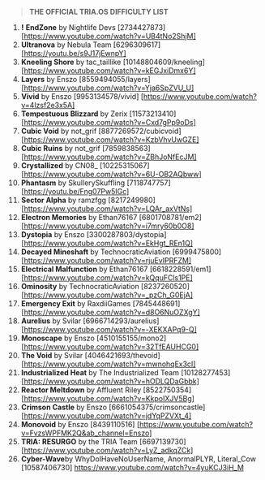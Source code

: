 > **THE OFFICIAL TRIA.OS DIFFICULTY LIST**

1. **!** **EndZone** by Nightlife Devs [2734427873] [https://www.youtube.com/watch?v=UB4tNo2ShjM] 
2. **Ultranova** by Nebula Team [6296309617] [https://youtu.be/s9J17jEwnpY]
3. **Kneeling Shore** by tac_taillike [10148804609/kneeling] [https://www.youtube.com/watch?v=kEGJxiDmx6Y]
4. **Layers** by Enszo [8559494055/layers] [https://www.youtube.com/watch?v=Yja6SpZVU_U]
5. **Vivid** by Enszo [9953134578/vivid] [https://www.youtube.com/watch?v=4lzsf2e3x5A]
6. **Tempestuous Blizzard** by Zerix [11573213410] [https://www.youtube.com/watch?v=Cxd7gPp9oDs]
7. **Cubic Void** by not_grif [8877269572/cubicvoid] [https://www.youtube.com/watch?v=KzbVhvUwGZE]
8. **Cubic Ruins** by not_grif [7859838563] [https://www.youtube.com/watch?v=ZBhJoNfEcJM]
9. **Crystallized** by CN08_ [10225315067] [https://www.youtube.com/watch?v=6U-OB2AQbww]
10. **Phantasm** by SkullerySkuffling [7118747757] [https://youtu.be/Fng07Pw5IGc]
11. **Sector Alpha** by ramzfgg [8217249980] [https://www.youtube.com/watch?v=LQAr_axVtNs]
12. **Electron Memories** by Ethan76167 [6801708781/em2] [https://www.youtube.com/watch?v=i7mry60b0O8] 
13. **Dystopia** by Enszo [3300287803/dystopia] [https://www.youtube.com/watch?v=EkHgt_REn1Q]
14. **Decayed Mineshaft** by TechnocraticAviation [6999475800] [https://www.youtube.com/watch?v=rjuEvIPRFZM]
15. **Electrical Malfunction** by Ethan76167 [6618228591/em1] [https://www.youtube.com/watch?v=kQquFCls1PE]
16. **Ominosity** by TechnocraticAviation [8237260520] [https://www.youtube.com/watch?v=_pzCh_G0EjA]
17. **Emergency Exit** by RaxdiiGames [7845448691] [https://www.youtube.com/watch?v=d8O6NuOZXgY]
18. **Aurelius** by Svilar [6966714293/aurelius] [https://www.youtube.com/watch?v=-XEKXAPq9-Q] 
19. **Monoscape** by Enszo [4510155155/mono2] [https://www.youtube.com/watch?v=32TfEAUHCG0] 
20. **The Void** by Svilar [4046421693/thevoid] [https://www.youtube.com/watch?v=mwnohqEx3cI]
21. **Industrialized Heat** by The Industrialized Team [10128277453] [https://www.youtube.com/watch?v=hODLQDaGbbk]
22. **Reactor Meltdown** by Affluent Riley [8522750354] [https://www.youtube.com/watch?v=KkpoIXJV5Bg] 
23. **Crimson Castle** by Enszo [6661054375/crimsoncastle] [https://www.youtube.com/watch?v=jdYqPZVXt_4]
24. **Monovoid** by Enszo [8439110516] [https://www.youtube.com/watch?v=FvzsWPFMK2Q&ab_channel=Enszo] 
25. **TRIA: RESURGO** by the TRIA Team [6697139730] [https://www.youtube.com/watch?v=LyZ_adkqZCk] 
26. **Cyber-Wave**by WhyDoIHaveNoUserName, AnormalPLYR, Literal_Cow [10587406730] https://www.youtube.com/watch?v=4yuKCJ3iH_M
